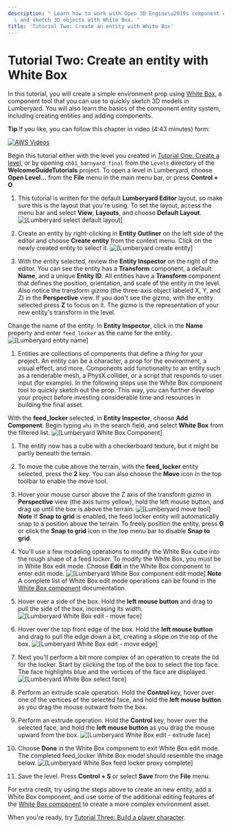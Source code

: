 ```yaml
---
description: " Learn how to work with Open 3D Engine\u2019s component entity system\
  \ and sketch 3D objects with White Box. "
title: 'Tutorial Two: Create an entity with White Box'
---
```

# Tutorial Two: Create an entity with White Box<a name="tutor-ch02-create-an-entity"></a>

In this tutorial, you will create a simple environment prop using [White Box](/docs/userguide/gem-white-box), a component tool that you can use to quickly sketch 3D models in Lumberyard\. You will also learn the basics of the component entity system, including creating entities and adding components\.

**Tip**
If you like, you can follow this chapter in video \(4:43 minutes\) form:

[![AWS Videos](https://img.youtube.com/vi/https://www.youtube.com/embed/em15_n28R-k?rel=0/0.jpg)](http://www.youtube.com/watch?v=https://www.youtube.com/embed/em15_n28R-k?rel=0)

Begin this tutorial either with the level you created in [Tutorial One: Create a level](tutor-ch01-create-a-level.md), or by opening `ch01_barnyard_final` from the `Levels` directory of the **WelcomeGuideTutorials** project\. To open a level in Lumberyard, choose **Open Level…​** from the **File** menu in the main menu bar, or press **Control \+ O**\.

1.  This tutorial is written for the default **Lumberyard Editor** layout, so make sure this is the layout that you're using\. To set the layout, access the menu bar and select **View**, **Layouts**, and choose **Default Layout**\.
![\[Lumberyard select default layout\]](/images/welcomeguide/ui-default-layout-1.25.png)

1.  Create an entity by right\-clicking in **Entity Outliner** on the left side of the editor and choose **Create entity** from the context menu\. Click on the newly created entity to select it\.
![\[Lumberyard create entity\]](/images/welcomeguide/ui-create-entity-1.25.png)

1.  With the entity selected, review the **Entity Inspector** on the right of the editor\. You can see the entity has a **Transform** component, a default **Name**, and a unique **Entity ID**\. All entities have a **Transform** component that defines the position, orientation, and scale of the entity in the level\. Also notice the transform *gizmo* \(the three\-axis object labeled X, Y, and Z\) in the **Perspective** view\. If you don't see the gizmo, with the entity selected press **Z** to focus on it\. The gizmo is the representation of your new entity's transform in the level\.

   Change the name of the entity\. In **Entity Inspector**, click in the **Name** property and enter `feed_locker` as the name for the entity\.
![\[Lumberyard entity name\]](/images/welcomeguide/ui-entity-name-1.25.png)

1.  Entities are collections of components that define a *thing* for your project\. An entity can be a character, a prop for the environment, a visual effect, and more\. Components add functionality to an entity such as a renderable mesh, a PhysX collider, or a script that responds to user input \(for example\)\. In the following steps use the White Box component tool to quickly sketch out the prop\. This way, you can further develop your project before investing considerable time and resources in building the final asset\.

   With the **feed\_locker** selected, in **Entity Inspector**, choose **Add Component**\. Begin typing `whi` in the search field, and select **White Box** from the filtered list\.
![\[Lumberyard White Box Component\]](/images/welcomeguide/ui-white-box-component-1.25.png)

1.  The entity now has a cube with a checkerboard texture, but it might be partly beneath the terrain\.

   1.  To move the cube above the terrain, with the **feed\_locker** entity selected, press the **2** key\. You can also choose the **Move** icon in the top toolbar to enable the move tool\.

   1.  Hover your mouse cursor above the Z axis of the transform gizmo in **Perspective** view \(the axis turns yellow\), hold the left mouse button, and drag up until the box is above the terrain\.
![\[Lumberyard move tool\]](/images/welcomeguide/anim-move-entity-1.25.gif)
**Note**
If **Snap to grid** is enabled, the feed locker entity will automatically snap to a position above the terrain\. To freely position the entity, press **G** or click the **Snap to grid** icon in the top menu bar to disable **Snap to grid**\.

1.  You'll use a few modeling operations to modify the White Box cube into the rough shape of a feed locker\. To modify the White Box, you must be in White Box edit mode\. Choose **Edit** in the White Box component to enter edit mode\.
![\[Lumberyard White Box component edit mode\]](/images/welcomeguide/ui-white-box-edit-mode-1.26.png)
**Note**
A complete list of White Box edit mode operations can be found in the [White Box component](/docs/userguide/components/white-box) documentation\.

1.  Hover over a side of the box\. Hold the **left mouse button** and drag to pull the side of the box, increasing its width\.
![\[Lumberyard White Box edit - move face\]](/images/welcomeguide/anim-wb-move-face-1.25.gif)

1.  Hover over the top front edge of the box\. Hold the **left mouse button** and drag to pull the edge down a bit, creating a slope on the top of the box\.
![\[Lumberyard White Box edit - move edge\]](/images/welcomeguide/anim-wb-move-edge-1.25.gif)

1.  Next you'll perform a bit more complex of an operation to create the lid for the locker\. Start by clicking the top of the box to select the top face\. The face highlights blue and the vertices of the face are displayed\.
![\[Lumberyard White Box select face\]](/images/welcomeguide/ui-white-box-select-face-1.25.png)

1.  Perform an extrude scale operation\. Hold the **Control** key, hover over one of the vertices of the selected face, and hold the **left mouse button** as you drag the mouse outward from the box\.

1.  Perform an extrude operation\. Hold the **Control** key, hover over the selected face, and hold the **left mouse button** as you drag the mouse upward from the box\.
![\[Lumberyard White Box edit - extrude face\]](/images/welcomeguide/anim-wb-extrude-face-1.25.gif)

1.  Choose **Done** in the White Box component to exit White Box edit mode\. The completed feed\_locker White Box model should resemble the image below\.
![\[Lumberyard White Box feed locker proxy complete\]](/images/welcomeguide/ui-feed-locker-complete-1.25.png)

1.  Save the level\. Press **Control \+ S** or select **Save** from the **File** menu\.

For extra credit, try using the steps above to create an new entity, add a White Box component, and use some of the additional editing features of the [White Box component](/docs/userguide/components/white-box) to create a more complex environment asset\.

When you're ready, try [Tutorial Three: Build a player character](tutor-ch03-build-a-player-character.md)\.